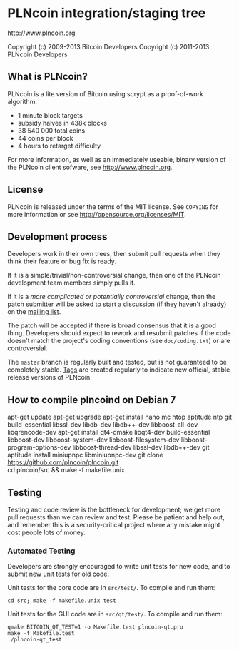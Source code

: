 PLNcoin integration/staging tree
================================

http://www.plncoin.org

Copyright (c) 2009-2013 Bitcoin Developers
Copyright (c) 2011-2013 PLNcoin Developers

What is PLNcoin?
----------------

PLNcoin is a lite version of Bitcoin using scrypt as a proof-of-work algorithm.
 - 1 minute block targets
 - subsidy halves in 438k blocks
 - 38 540 000 total coins
 - 44 coins per block
 - 4 hours to retarget difficulty

For more information, as well as an immediately useable, binary version of
the PLNcoin client sofware, see http://www.plncoin.org.

License
-------

PLNcoin is released under the terms of the MIT license. See `COPYING` for more
information or see http://opensource.org/licenses/MIT.

Development process
-------------------

Developers work in their own trees, then submit pull requests when they think
their feature or bug fix is ready.

If it is a simple/trivial/non-controversial change, then one of the PLNcoin
development team members simply pulls it.

If it is a *more complicated or potentially controversial* change, then the patch
submitter will be asked to start a discussion (if they haven't already) on the
[mailing list](http://sourceforge.net/mailarchive/forum.php?forum_name=bitcoin-development).

The patch will be accepted if there is broad consensus that it is a good thing.
Developers should expect to rework and resubmit patches if the code doesn't
match the project's coding conventions (see `doc/coding.txt`) or are
controversial.

The `master` branch is regularly built and tested, but is not guaranteed to be
completely stable. [Tags](https://github.com/bitcoin/bitcoin/tags) are created
regularly to indicate new official, stable release versions of PLNcoin.

How to compile plncoind on Debian 7
-------

apt-get update
apt-get upgrade
apt-get install nano mc htop aptitude ntp git build-essential libssl-dev libdb-dev libdb++-dev libboost-all-dev libqrencode-dev 
apt-get install qt4-qmake libqt4-dev build-essential libboost-dev libboost-system-dev libboost-filesystem-dev libboost-program-options-dev libboost-thread-dev libssl-dev libdb++-dev git
aptitude install miniupnpc libminiupnpc-dev 
git clone https://github.com/plncoin/plncoin.git  
cd plncoin/src && make -f makefile.unix

Testing
-------

Testing and code review is the bottleneck for development; we get more pull
requests than we can review and test. Please be patient and help out, and
remember this is a security-critical project where any mistake might cost people
lots of money.

### Automated Testing

Developers are strongly encouraged to write unit tests for new code, and to
submit new unit tests for old code.

Unit tests for the core code are in `src/test/`. To compile and run them:

    cd src; make -f makefile.unix test

Unit tests for the GUI code are in `src/qt/test/`. To compile and run them:

    qmake BITCOIN_QT_TEST=1 -o Makefile.test plncoin-qt.pro
    make -f Makefile.test
    ./plncoin-qt_test

